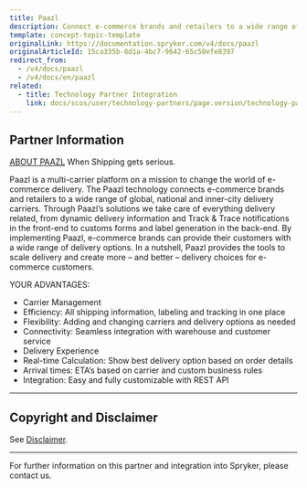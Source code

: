 ```yaml
---
title: Paazl
description: Connect e-commerce brands and retailers to a wide range of global, national and inner-city delivery carriers by integrating Paazl intot he Spryker-based shop.
template: concept-topic-template
originalLink: https://documentation.spryker.com/v4/docs/paazl
originalArticleId: 15ca335b-8d1a-4bc7-9642-65c50efe8397
redirect_from:
  - /v4/docs/paazl
  - /v4/docs/en/paazl
related:
  - title: Technology Partner Integration
    link: docs/scos/user/technology-partners/page.version/technology-partner-integration.html
---
```


## Partner Information
[ABOUT PAAZL](https://paazl.com/)
When Shipping gets serious.

Paazl is a multi-carrier platform on a mission to change the world of e-commerce delivery. The Paazl technology connects e-commerce brands and retailers to a wide range of global, national and inner-city delivery carriers.
Through Paazl’s solutions we take care of everything delivery related, from dynamic delivery information and Track & Trace notifications in the front-end to customs forms and label generation in the back-end. By implementing Paazl, e-commerce brands can provide their customers with a wide range of delivery options.
In a nutshell, Paazl provides the tools to scale delivery and create more – and better – delivery choices for e-commerce customers.

YOUR ADVANTAGES:

* Carrier Management
* Efficiency: All shipping information, labeling and tracking in one place
* Flexibility: Adding and changing carriers and delivery options as needed
* Connectivity: Seamless integration with warehouse and customer service
* Delivery Experience
* Real-time Calculation: Show best delivery option based on order details
* Arrival times: ETA’s based on carrier and custom business rules
* Integration: Easy and fully customizable with REST API

---

## Copyright and Disclaimer

See [Disclaimer](https://github.com/spryker/spryker-documentation).

---
For further information on this partner and integration into Spryker, please contact us.

<div class="hubspot-form js-hubspot-form" data-portal-id="2770802" data-form-id="163e11fb-e833-4638-86ae-a2ca4b929a41" id="hubspot-1"></div>
